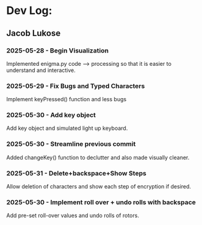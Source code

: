 # Dev Log:

## Jacob Lukose

### 2025-05-28 - Begin Visualization
Implemented enigma.py code --> processing so that it is easier to understand and interactive.

### 2025-05-29 - Fix Bugs and Typed Characters
Implement keyPressed() function and less bugs

### 2025-05-30 - Add key object
Add key object and simulated light up keyboard.

### 2025-05-30 - Streamline previous commit
Added changeKey() function to declutter and also made visually cleaner.


### 2025-05-31 - Delete+backspace+Show Steps
Allow deletion of characters and show each step of encryption if desired.

### 2025-05-30 - Implement roll over + undo rolls with backspace
Add pre-set roll-over values and undo rolls of rotors.
